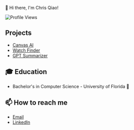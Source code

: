 👋 Hi there, I'm Chris Qiao!

![Profile Views](https://komarev.com/ghpvc/?username=YourUsername&color=blueviolet)

## Projects

* [Canvas AI](https://github.com/AayeshaIslam/Canvas-ai)
* [Watch Finder](https://watchfindernew.vercel.app/)
* [GPT Summarizer](https://gptsummarizer4.netlify.app/)

## 🎓 Education

* Bachelor's in Computer Science - University of Florida 🐊

## 📫 How to reach me

* [Email](mailto:chrisqiao18@gmail.com)
* [LinkedIn](https://linkedin.com/in/chrisqiao)
